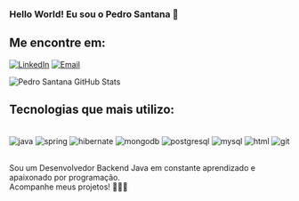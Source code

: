 

### Hello World! Eu sou o Pedro Santana 👋

## Me encontre em:
[![LinkedIn](https://img.shields.io/badge/LinkedIn-0077B5?style=for-the-badge&logo=linkedin&logoColor=white)](linkedin.com/in/pedrohsr-santana)
[![Email](https://img.shields.io/badge/Gmail-D14836?style=for-the-badge&logo=gmail&logoColor=white)](mailto:pedro491689@gmail.com)


![Pedro Santana GitHub Stats](https://github-readme-stats.vercel.app/api?username=pedrosantana15&theme=midnight-purple&show_icons=true)

## Tecnologias que mais utilizo: 

<div style="display: inline-block"><br/>
  <img align="center" alt= "java" src="https://img.shields.io/badge/Java-ED8B00?style=for-the-badge&logo=openjdk&logoColor=white">
  <img align="center" alt= "spring" src="https://img.shields.io/badge/Spring-6DB33F?style=for-the-badge&logo=spring&logoColor=white">
  <img align="center" alt= "hibernate" src="https://img.shields.io/badge/Hibernate-59666C?style=for-the-badge&logo=Hibernate&logoColor=white">
  <img align="center" alt= "mongodb" src="https://img.shields.io/badge/MongoDB-4EA94B?style=for-the-badge&logo=mongodb&logoColor=white">
  <img align="center" alt= "postgresql" src="https://img.shields.io/badge/PostgreSQL-316192?style=for-the-badge&logo=postgresql&logoColor=white">
  <img align="center" alt= "mysql" src="https://img.shields.io/badge/MySQL-005C84?style=for-the-badge&logo=mysql&logoColor=white">
  <img align="center" alt= "html" src="https://img.shields.io/badge/HTML5-E34F26?style=for-the-badge&logo=html5&logoColor=white">
  <img align="center" alt= "git" src="https://img.shields.io/badge/GIT-E44C30?style=for-the-badge&logo=git&logoColor=white"><br/><br/>
</div>

Sou um Desenvolvedor Backend Java em constante aprendizado e apaixonado por programação. <br/>
Acompanhe meus projetos! 👨🏻‍💻

